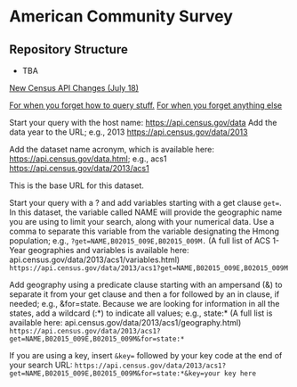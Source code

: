 # American Community Survey

## Repository Structure
- TBA

[New Census API Changes (July 18)](https://www.census.gov/content/dam/Census/data/developers/acs/acs-data-variables-guide.pdf?eml=gd&utm_medium=email&utm_source=govdelivery)

[For when you forget how to query stuff.](https://www.census.gov/data/developers/guidance/api-user-guide/query-examples.html)
[For when you forget anything else](https://censusreporter.org/topics/getting-started/)

Start your query with the host name: https://api.census.gov/data
Add the data year to the URL; e.g., 2013
https://api.census.gov/data/2013

Add the dataset name acronym, which is available here: https://api.census.gov/data.html; e.g., acs1
https://api.census.gov/data/2013/acs1

This is the base URL for this dataset.

Start your query with a ? and add variables starting with a get clause `get=`. 
In this dataset, the variable called NAME will provide the geographic name you are using to limit your search, along with your numerical data. 
Use a comma to separate this variable from the variable designating the Hmong population; e.g., 
`?get=NAME,B02015_009E,B02015_009M.`
(A full list of ACS 1-Year geographies and variables  is available here: api.census.gov/data/2013/acs1/variables.html)
`https://api.census.gov/data/2013/acs1?get=NAME,B02015_009E,B02015_009M`

Add geography using a predicate clause starting with an ampersand (&) to separate it from your get clause and then a for followed by an in clause, if needed; e.g., &for=state. Because we are looking for information in all the states, add a wildcard (:\*) to indicate all values; e.g., state:\* 
(A full list is available here: api.census.gov/data/2013/acs1/geography.html)
`https://api.census.gov/data/2013/acs1?get=NAME,B02015_009E,B02015_009M&for=state:*`

If you are using a key, insert `&key=` followed by your key code at the end of your search URL:
`https://api.census.gov/data/2013/acs1?get=NAME,B02015_009E,B02015_009M&for=state:*&key=your key here`

